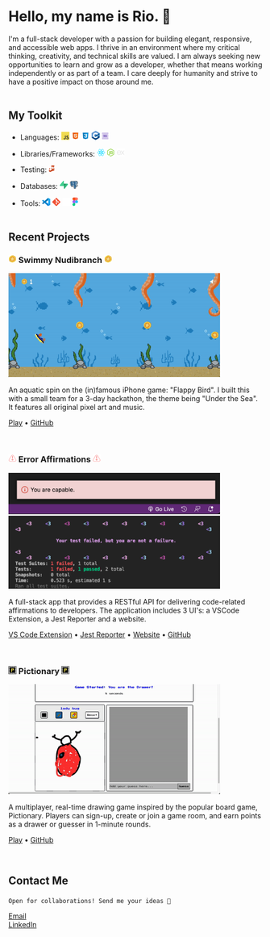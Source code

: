 # Hello, my name is Rio. 👋

I'm a full-stack developer with a passion for building elegant, responsive, and accessible web apps. I thrive in an environment where my critical thinking, creativity, and technical skills are valued. I am always seeking new opportunities to learn and grow as a developer, whether that means working independently or as part of a team. I care deeply for humanity and strive to have a positive impact on those around me. <br> <br>

## My Toolkit

-   Languages: <img src="https://github.com/rioredwards/rioredwards/blob/main/assets/Logos/JS_Logos/64px-JavaScript-logo.png" alt="JavaScript" width="16"/> <img src="https://github.com/rioredwards/rioredwards/blob/main/assets/Logos/HTML_Logos/icons8-html-5-48.png" alt="JavaScript" width="16"/> <img src="https://github.com/rioredwards/rioredwards/blob/main/assets/Logos/CSS_Logos/icons8-css3-48.png" alt="JavaScript" width="16"/> <img src="https://github.com/rioredwards/rioredwards/blob/main/assets/Logos/C++_Logos/ISO_C++_Logo.svg (2).png" alt="JavaScript" width="16"/> <img src="https://github.com/rioredwards/rioredwards/blob/main/assets/Logos/SQL_Icons/icons8-sql-96.png" alt="JavaScript" width="16"/>

-   Libraries/Frameworks: <img src="https://github.com/rioredwards/rioredwards/blob/main/assets/Logos/React_Logos/1174949_js_react js_logo_react_react native_icon.png" alt="JavaScript" width="16"/> <img src="https://github.com/rioredwards/rioredwards/blob/main/assets/Logos/NodeJS_Logos/node-js (2).png" alt="JavaScript" width="16"/> <img src="https://github.com/rioredwards/rioredwards/blob/main/assets/Logos/Express.js_logos/output-onlinepngtools.png" alt="JavaScript" width="16"/>

-   Testing: <img src="https://github.com/rioredwards/rioredwards/blob/main/assets/Logos/jest_Logos/jest-logo-svg-vector.svg" alt="JavaScript" width="12"/>
-   Databases: <img src="https://github.com/rioredwards/rioredwards/blob/main/assets/Logos/Supabase_logos/supabase-logo-icon.png" alt="JavaScript" width="16"/> <img src="https://github.com/rioredwards/rioredwards/blob/main/assets/Logos/PostgreSQL_Logos/PostgreSQL_logo.3colors.120x120.png" alt="JavaScript" width="16"/>
-   Tools: <img src="https://github.com/rioredwards/rioredwards/blob/main/assets/Logos/visual-studio-code_Logos/vscode.png" alt="JavaScript" width="16"/> <img src="https://github.com/rioredwards/rioredwards/blob/main/assets/Logos/Git_Logos/Git-Icon-1788C.png" alt="JavaScript" width="16"/> <img src="https://github.com/rioredwards/rioredwards/blob/main/assets/Logos/GitHub_Logos/github-mark-white.png" alt="JavaScript" width="16"/> <img src="https://github.com/rioredwards/rioredwards/blob/main/assets/Logos/Figma-Logos/Figma-Icon.svg" alt="JavaScript" width="11"/>
    <br> <br>

## Recent Projects

### <img src="https://github.com/rioredwards/rioredwards/blob/main/assets/Swimmy_Nudibranch_Images/starfish-coin.png" alt="JavaScript" width="16"/> Swimmy Nudibranch <img src="https://github.com/rioredwards/rioredwards/blob/main/assets/Swimmy_Nudibranch_Images/starfish-coin.png" alt="JavaScript" width="16"/>

<img src="https://github.com/rioredwards/rioredwards/blob/main/assets/Swimmy_Nudibranch_Images/Swimmy_Nudibranch.gif" alt="JavaScript" width="420"/>

An aquatic spin on the (in)famous iPhone game: "Flappy Bird". I built this with a small team for a 3-day
hackathon, the theme being "Under the Sea". It features all original pixel art and music.

[Play](https://swimmy-nudibranch.netlify.app/) •
[GitHub](https://github.com/Nervous-Nudibranchs/Swimmyy-Nudibranch)

 <br>

### <img src="https://github.com/rioredwards/rioredwards/blob/main/assets/Error_Affirmations_Images/pink-02 2 (1).png" alt="JavaScript" width="16"/> Error Affirmations <img src="https://github.com/rioredwards/rioredwards/blob/main/assets/Error_Affirmations_Images/pink-02 2 (1).png" alt="JavaScript" width="16"/>

<img src="https://github.com/rioredwards/rioredwards/blob/main/assets/Error_Affirmations_Images/notificationbar.png" alt="JavaScript" width="420"/>
<img src="https://github.com/rioredwards/rioredwards/blob/main/assets/Error_Affirmations_Images/Jest_Example_Default.png" alt="JavaScript" width="420"/>

A full-stack app that provides a RESTful API for delivering code-related affirmations to developers.
The application includes 3 UI's: a VSCode Extension, a Jest Reporter and a website.

[VS Code Extension](https://marketplace.visualstudio.com/items?itemName=VSCodeEmpaths.erroraffirmations) • [Jest Reporter](https://www.npmjs.com/package/error-affirmations) • [Website](https://error-affirmations.netlify.app/) •
[GitHub](https://github.com/orgs/VSCode-Empaths/repositories)

<br>

### <img src="https://github.com/rioredwards/rioredwards/blob/main/assets/Pictionary_Images/favicon.png" alt="JavaScript" width="16"/> Pictionary <img src="https://github.com/rioredwards/rioredwards/blob/main/assets/Pictionary_Images/favicon.png" alt="JavaScript" width="16"/>

<img src="https://github.com/rioredwards/rioredwards/blob/main/assets/Pictionary_Images/pictionary_demo.gif" alt="JavaScript" width="420"/>

A multiplayer, real-time drawing game inspired by the popular board game, Pictionary. Players can sign-up, create or join a game room, and earn points as a drawer or guesser in 1-minute rounds.

[Play](https://moody-pictionary.netlify.app/) •
[GitHub](https://github.com/themoodymarsupials/pictionary)

<br>

## Contact Me

```Open for collaborations! Send me your ideas 📩```

[Email](rioredwards@gmail.com)  
[LinkedIn](linkedin.com/in/rio-edwards)
